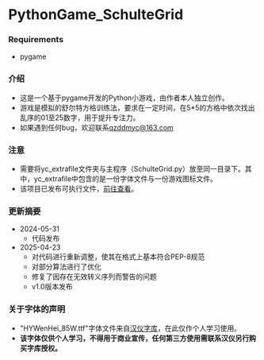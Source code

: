 # PythonGame_SchulteGrid
### Requirements
- pygame

### 介绍
- 这是一个基于pygame开发的Python小游戏，由作者本人独立创作。
- 游戏是模拟的舒尔特方格训练法，要求在一定时间，在5*5的方格中依次找出乱序的01至25数字，用于提升专注力。
- 如果遇到任何bug，欢迎联系<qzddmyc@163.com>

### 注意
- 需要将yc_extrafile文件夹与主程序（SchulteGrid.py）放至同一目录下。其中，yc_extrafile中包含的是一份字体文件与一份游戏图标文件。
- 该项目已发布可执行文件，[前往查看](https://github.com/qzddmyc/PythonGame_SchulteGrid/releases/tag/v1.0)。

### 更新摘要
- 2024-05-31
  - 代码发布
- 2025-04-23
  - 对代码进行重新调整，使其在格式上基本符合PEP-8规范
  - 对部分算法进行了优化
  - 修复了因存在无效转义序列而警告的问题
  - v1.0版本发布

### 关于字体的声明
- "HYWenHei_85W.ttf"字体文件来自[汉仪字库](https://www.hanyi.com.cn/productdetail.php?id=992&type=0)，在此仅作个人学习使用。
- **该字体仅供个人学习，不得用于商业宣传，任何第三方使用需联系汉仪另行购买字库授权。**
